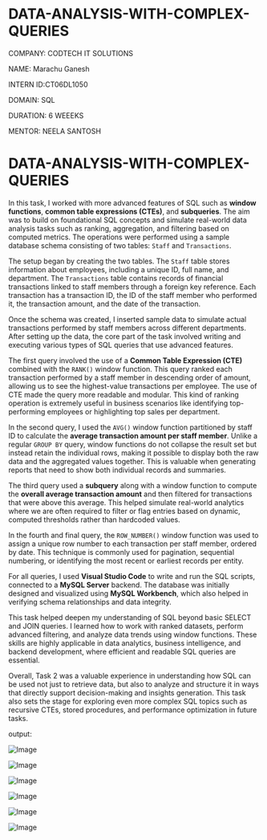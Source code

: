# DATA-ANALYSIS-WITH-COMPLEX-QUERIES

COMPANY: CODTECH IT SOLUTIONS

NAME: Marachu Ganesh

INTERN ID:CT06DL1050

DOMAIN: SQL

DURATION: 6 WEEEKS

MENTOR: NEELA SANTOSH

# DATA-ANALYSIS-WITH-COMPLEX-QUERIES

In this task, I worked with more advanced features of SQL such as **window functions**, **common table expressions (CTEs)**, and **subqueries**. The aim was to build on foundational SQL concepts and simulate real-world data analysis tasks such as ranking, aggregation, and filtering based on computed metrics. The operations were performed using a sample database schema consisting of two tables: `Staff` and `Transactions`.

The setup began by creating the two tables. The `Staff` table stores information about employees, including a unique ID, full name, and department. The `Transactions` table contains records of financial transactions linked to staff members through a foreign key reference. Each transaction has a transaction ID, the ID of the staff member who performed it, the transaction amount, and the date of the transaction.

Once the schema was created, I inserted sample data to simulate actual transactions performed by staff members across different departments. After setting up the data, the core part of the task involved writing and executing various types of SQL queries that use advanced features.

The first query involved the use of a **Common Table Expression (CTE)** combined with the `RANK()` window function. This query ranked each transaction performed by a staff member in descending order of amount, allowing us to see the highest-value transactions per employee. The use of CTE made the query more readable and modular. This kind of ranking operation is extremely useful in business scenarios like identifying top-performing employees or highlighting top sales per department.

In the second query, I used the `AVG()` window function partitioned by staff ID to calculate the **average transaction amount per staff member**. Unlike a regular `GROUP BY` query, window functions do not collapse the result set but instead retain the individual rows, making it possible to display both the raw data and the aggregated values together. This is valuable when generating reports that need to show both individual records and summaries.

The third query used a **subquery** along with a window function to compute the **overall average transaction amount** and then filtered for transactions that were above this average. This helped simulate real-world analytics where we are often required to filter or flag entries based on dynamic, computed thresholds rather than hardcoded values.

In the fourth and final query, the `ROW_NUMBER()` window function was used to assign a unique row number to each transaction per staff member, ordered by date. This technique is commonly used for pagination, sequential numbering, or identifying the most recent or earliest records per entity.

For all queries, I used **Visual Studio Code** to write and run the SQL scripts, connected to a **MySQL Server** backend. The database was initially designed and visualized using **MySQL Workbench**, which also helped in verifying schema relationships and data integrity.

This task helped deepen my understanding of SQL beyond basic SELECT and JOIN queries. I learned how to work with ranked datasets, perform advanced filtering, and analyze data trends using window functions. These skills are highly applicable in data analytics, business intelligence, and backend development, where efficient and readable SQL queries are essential.

Overall, Task 2 was a valuable experience in understanding how SQL can be used not just to retrieve data, but also to analyze and structure it in ways that directly support decision-making and insights generation. This task also sets the stage for exploring even more complex SQL topics such as recursive CTEs, stored procedures, and performance optimization in future tasks.

output:

![Image](https://github.com/user-attachments/assets/9fc20150-795e-4000-8e39-6a56762fcca9)

![Image](https://github.com/user-attachments/assets/3dfd7515-42b0-4fe6-b61c-0a783c65f443)

![Image](https://github.com/user-attachments/assets/948a90f9-a266-4e05-9483-235090b5f432)

![Image](https://github.com/user-attachments/assets/114fd6c2-f59c-4a13-ac6c-8f9933a128ef)

![Image](https://github.com/user-attachments/assets/b6de0520-8655-4e0c-810c-c4d1d2f72d69)

![Image](https://github.com/user-attachments/assets/85756f51-6e94-4f99-aa5c-9d1b8ce50e0d)
